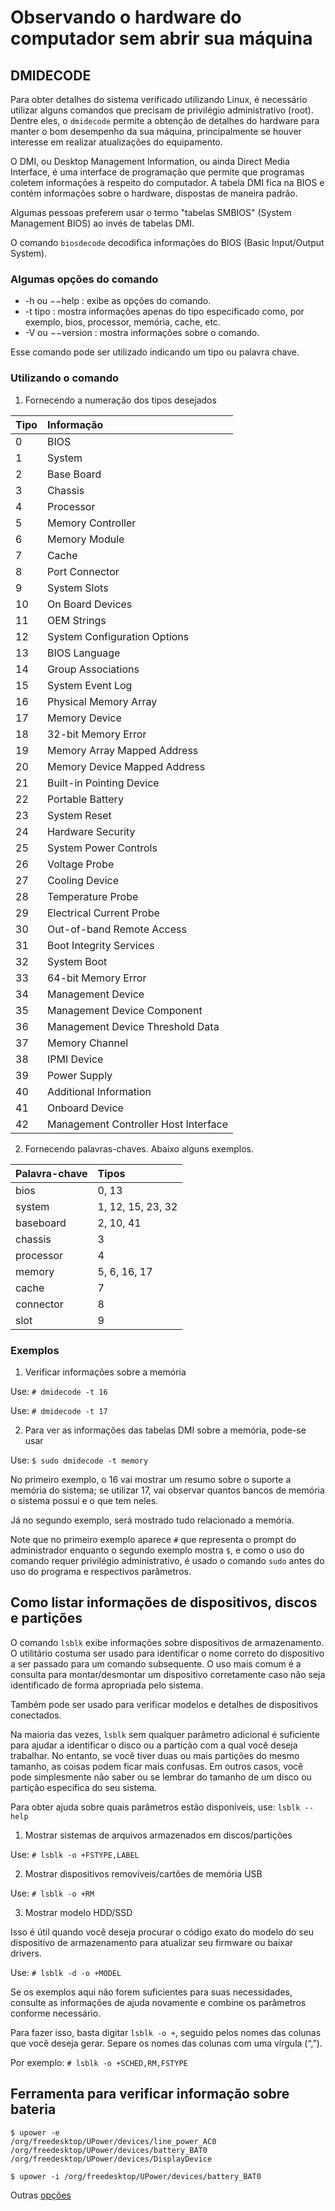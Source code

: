 # Observando o hardware do computador sem abrir sua máquina

## DMIDECODE
Para obter detalhes do sistema verificado utilizando Linux, é necessário utilizar alguns comandos que precisam de privilégio administrativo (root). Dentre eles, o `dmidecode` permite a obtenção de detalhes do hardware para manter o bom desempenho da sua máquina, principalmente se houver interesse em realizar atualizações do equipamento.

O DMI, ou Desktop Management Information, ou ainda Direct Media Interface, é uma interface de programação que permite que programas coletem informações à respeito do computador. A tabela DMI fica na BIOS e contém informações sobre o hardware, dispostas de maneira padrão.

Algumas pessoas preferem usar o termo "tabelas SMBIOS" (System Management BIOS) ao invés de tabelas DMI.

O comando `biosdecode` decodifica informações do BIOS (Basic Input/Output System).

### Algumas opções do comando
- -h ou −−help : exibe as opções do comando.
- -t tipo : mostra informações apenas do tipo especificado como, por exemplo, bios, processor, memória, cache, etc.
- -V ou −−version : mostra informações sobre o comando.

Esse comando pode ser utilizado indicando um tipo ou palavra chave.

### Utilizando o comando

1. Fornecendo a numeração dos tipos desejados

| Tipo | Informação 
|:-----|:-----------
|0	|BIOS
|1	|System
|2	|Base Board
|3	|Chassis
|4	|Processor
|5	|Memory Controller
|6	|Memory Module
|7	|Cache
|8	|Port Connector
|9	|System Slots
|10	|On Board Devices
|11	|OEM Strings
|12 |System Configuration Options
|13	|BIOS Language
|14	|Group Associations
|15	|System Event Log
|16	|Physical Memory Array
|17	|Memory Device
|18	|32-bit Memory Error
|19	|Memory Array Mapped Address
|20	|Memory Device Mapped Address
|21	|Built-in Pointing Device
|22	|Portable Battery
|23	|System Reset
|24	|Hardware Security
|25	|System Power Controls
|26	|Voltage Probe
|27	|Cooling Device
|28	|Temperature Probe
|29	|Electrical Current Probe
|30	|Out-of-band Remote Access
|31	|Boot Integrity Services
|32	|System Boot
|33	|64-bit Memory Error
|34	|Management Device
|35	|Management Device Component
|36	|Management Device Threshold Data
|37	|Memory Channel
|38	|IPMI Device
|39	|Power Supply
|40	|Additional Information
|41	|Onboard Device
|42 |Management Controller Host Interface

2. Fornecendo palavras-chaves. Abaixo alguns exemplos.


| Palavra-chave | Tipos 
|:--------------|:------
|bios           | 0, 13
|system         | 1, 12, 15, 23, 32
|baseboard      | 2, 10, 41
|chassis        | 3
|processor      | 4
|memory         | 5, 6, 16, 17
|cache          | 7
|connector      | 8
|slot           | 9

### Exemplos

1. Verificar informações sobre a memória

Use: `# dmidecode -t 16`

Use: `# dmidecode -t 17`

2. Para ver as informações das tabelas DMI sobre a memória, pode-se usar

Use: `$ sudo dmidecode -t memory`


No primeiro exemplo, o 16 vai mostrar um resumo sobre o suporte a memória do sistema; se utilizar 17, vai observar quantos bancos de memória o sistema possui e o que tem neles.

Já no segundo exemplo, será mostrado tudo relacionado a memória.

Note que no primeiro exemplo aparece `#` que representa o prompt do administrador enquanto o segundo exemplo mostra `$`, e como o uso do comando requer privilégio administrativo, é usado o comando `sudo` antes do uso do programa e respectivos parâmetros.

## Como listar informações de dispositivos, discos e partições

O comando `lsblk` exibe informações sobre dispositivos de armazenamento. O utilitário costuma ser usado para identificar o nome correto do dispositivo a ser passado para um comando subsequente. O uso mais comum é a consulta para montar/desmontar um dispositivo corretamente caso não seja identificado de forma apropriada pelo sistema.

Também pode ser usado para verificar modelos e detalhes de dispositivos conectados.

Na maioria das vezes, `lsblk` sem qualquer parâmetro adicional é suficiente para ajudar a identificar o disco ou a partição com a qual você deseja trabalhar. No entanto, se você tiver duas ou mais partições do mesmo tamanho, as coisas podem ficar mais confusas. Em outros casos, você pode simplesmente não saber ou se lembrar do tamanho de um disco ou partição específica do seu sistema.

Para obter ajuda sobre quais parâmetros estão disponíveis, use: `lsblk --help`

1. Mostrar sistemas de arquivos armazenados em discos/partições

Use: `# lsblk -o +FSTYPE,LABEL`

2. Mostrar dispositivos removíveis/cartões de memória USB

Use: `# lsblk -o +RM`

3. Mostrar modelo HDD/SSD

Isso é útil quando você deseja procurar o código exato do modelo do seu dispositivo de armazenamento para atualizar seu firmware ou baixar drivers.

Use: `# lsblk -d -o +MODEL`

Se os exemplos aqui não forem suficientes para suas necessidades, consulte as informações de ajuda novamente e combine os parâmetros conforme necessário.

Para fazer isso, basta digitar `lsblk -o +`, seguido pelos nomes das colunas que você deseja gerar. Separe os nomes das colunas com uma vírgula (“,”).

Por exemplo: `# lsblk -o +SCHED,RM,FSTYPE`

## Ferramenta para verificar informação sobre bateria

```
$ upower -e
/org/freedesktop/UPower/devices/line_power_AC0
/org/freedesktop/UPower/devices/battery_BAT0
/org/freedesktop/UPower/devices/DisplayDevice

$ upower -i /org/freedesktop/UPower/devices/battery_BAT0
```

Outras [opções](https://linuxavante.com/3-ferramentas-para-exibir-informacoes-da-bateria-do-laptop-do-linux-da-linha-de-comando)